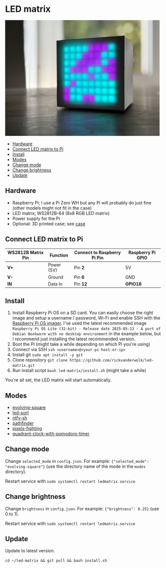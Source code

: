 # LED matrix

<img src="assets/preview.jpg" alt="preview" width="500">

- [Hardware](#hardware)
- [Connect LED matrix to Pi](#connect-led-matrix-to-pi)
- [Install](#install)
- [Modes](#modes)
- [Change mode](#change-mode)
- [Change brightness](#change-brightness)
- [Update](#update)

<a id="hardware"></a>
## Hardware

- Raspberry Pi; I use a Pi Zero WH but any Pi will probably do just fine (other models might not fit in the case)
- LED matrix; WS2812B-64 (8x8 RGB LED matrix)
- Power supply for the Pi
- Optional: 3D printed case; see [case](https://github.com/rickvanderwolk/led-matrix/tree/main/case)

<a id="#connect-led-matrix-to-pi"></a>
## Connect LED matrix to Pi

| WS2812B Matrix Pin | Function   | Connect to Raspberry Pi Pin | Raspberry Pi GPIO |
| ------------------ | ---------- | --------------------------- | ----------------- |
| **V+**             | Power (5V) | Pin **2**                   | 5V                |
| **V-**             | Ground     | Pin **6**                   | GND               |
| **IN**             | Data In    | Pin **12**                  | **GPIO18**        |

<a id="#install"></a>
## Install

1. Install Raspberry Pi OS on a SD card. You can easily choose the right image and setup a username / password, Wi-Fi and enable SSH with the [Raspberry Pi OS imager](https://www.raspberrypi.com/software/). I've used the latest recommended image `Raspberry Pi OS Lite (32-bit) - Release date 2025-05-13 - A port of Debian Bookworm with no desktop environment` in the example below, but I recommend just installing the latest recommended version.
2. Boot the Pi (might take a while depending on which Pi you're using)
3. Connect via SSH `ssh <username>@<your-pi-host-or-ip>`
4. Install git `sudo apt install -y git`
4. Clone repository `git clone https://github.com/rickvanderwolk/led-matrix.git`
5. Run install script `bash led-matrix/install.sh` (might take a while)

You're all set, the LED matrix will start automatically.

<a id="#modes"></a>
## Modes

- [evolving-square](https://github.com/rickvanderwolk/led-matrix/tree/main/modes/evolving-square)
- [led-sort](https://github.com/rickvanderwolk/led-matrix/tree/main/modes/led-sort)
- [ntfy-sh](https://github.com/rickvanderwolk/led-matrix/tree/main/modes/ntfy-sh)
- [pathfinder](https://github.com/rickvanderwolk/led-matrix/tree/main/modes/pathfinder)
- [pixels-fighting](https://github.com/rickvanderwolk/led-matrix/tree/main/modes/pixels-fighting)
- [quadrant-clock-with-pomodoro-timer](https://github.com/rickvanderwolk/led-matrix/tree/main/modes/quadrant-clock-with-pomodoro-timer)

<a id="#change-mode"></a>
## Change mode

Change `selected_mode` in `config.json`. For example: `{"selected_mode": "evolving-square"}` (use the directory name of the mode in the `modes` directory). 

Restart service with `sudo systemctl restart ledmatrix.service`

<a id="#change-brightness"></a>
## Change brightness

Change `brightness` in `config.json`. For example: `{"brightness": 0.25}` (use 0 to 1).

Restart service with `sudo systemctl restart ledmatrix.service`

<a id="update"></a>
## Update

Update to latest version. 

`cd ~/led-matrix && git pull && bash install.sh`
